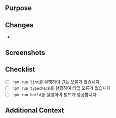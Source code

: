 ## Purpose
<!-- 이 PR의 목적을 간단히 설명해주세요 -->

## Changes
<!-- 주요 변경사항을 나열해주세요 -->
-

## Screenshots
<!-- UI 변경 사항이 있으면 스크린샷을 첨부해주세요 -->

## Checklist
<!-- PR 제출 전 확인사항 -->
- [ ] `npm run lint`를 실행하여 린트 오류가 없습니다
- [ ] `npm run typecheck`를 실행하여 타입 오류가 없습니다
- [ ] `npm run build`를 실행하여 빌드가 성공합니다

## Additional Context
<!-- 추가로 설명할 사항이 있으면 적어주세요 -->
